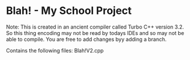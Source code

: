 # Blah! - My School Project

Note: This is created in an ancient compiler called Turbo C++ version 3.2. So this thing encoding may not be read by todays IDEs and so may not be able to compile. You are free to add changes byy adding a branch.

Contains the following files:
Blah!V2.cpp
